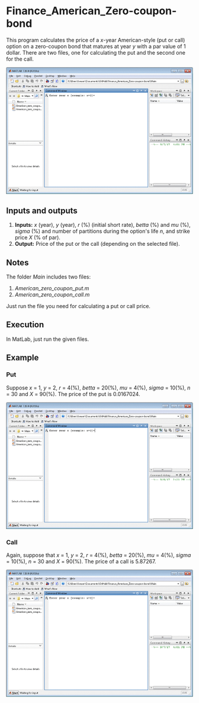 # Finance_American_Zero-coupon-bond

This program calculates the price of a *x*-year American-style (put or call) option on a zero-coupon bond that matures at year *y* with a par value of 1 dollar. There are two files, one for calculating the put and the second one for the call.

![demo](/images/call/call-gif.gif)

## Inputs and outputs
1. **Inputs:** *x* (year), *y* (year), *r* (%) (initial short rate), *betta* (%) and *mu* (%), *sigma* (%) and number of partitions during the option's life *n*, and strike price *X* (% of par).
2. **Output:** Price of the put or the call (depending on the selected file).

## Notes

The folder *Main* includes two files:
1.	*American_zero_coupon_put.m*
2.	*American_zero_coupon_call.m*

Just run the file you need for calculating a put or call price.

## Execution
In MatLab, just run the given files.

## Example

### Put

Suppose *x* = 1, *y* = 2, *r* = 4(%), *betta* = 20(%), *mu* = 4(%), *sigma* = 10(%), *n* = 30 and *X* = 90(%). The price of the put is 0.0167024.

![demo](/images/put/put-gif.gif)

### Call

Again, suppose that *x* = 1, *y* = 2, *r* = 4(%), *betta* = 20(%), *mu* = 4(%), *sigma* = 10(%), *n* = 30 and *X* = 90(%). The price of a call is 5.87267.

![demo](/images/call/call-gif.gif)